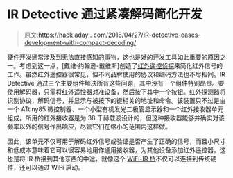 # IR Detective 通过紧凑解码简化开发

> 原文:[https://hack aday . com/2018/04/27/IR-detective-eases-development-with-compact-decoding/](https://hackaday.com/2018/04/27/ir-detective-eases-development-with-compact-decoding/)

硬件开发通常涉及到无法直接感知的事物，这也是好的开发工具如此重要的原因之一。考虑到这一点，[戴维·约翰逊-戴维斯]创造了[红外遥控侦探](http://www.technoblogy.com/show?24A9)来简化红外信号的工作。虽然红外遥控器很常见，但不同品牌使用的协议和编码方法也不尽相同。IR Detective 通过三个主要组件解决所有这些问题，其中没有一个组件特别昂贵。要使用解码器，只需将红外遥控器对准设备，然后按下其中一个按钮。红外探测器将识别协议，解码信号，并显示与被按下的键相关的地址和命令。该装置只不过是由一个 ATtiny85 微控制器、一个小型有机发光二极管显示器和一个红外接收器单元组成。所用的红外接收器是为 38 千赫载波设计的，但这种接收器能够并确实对该频率以外的信号作出响应，尽管它们在缩小的范围内这样做。

因此，该单元不仅可用于解码红外信号或验证是否产生了正确的信号，而且小尺寸和低成本意味着它可以很容易地用作通用接收器，为其他设备添加红外遥控器。这也是将 IR 桥接到其他东西的中途，就像这个 [WiFi-IR 桥](https://hackaday.com/2018/02/20/esp-01-bridges-the-gap-between-ir-and-wifi/)不仅可以连接到传统硬件，还可以通过 WiFi 启动。